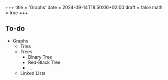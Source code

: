 +++
title = 'Graphs'
date = 2024-09-14T18:50:06+02:00
draft = false
math = true
+++

## To-do

- Graphs
  - Tries
  - Trees
    - Binary Tree
    - Red-Black Tree
    - ...
  - Linked Lists

